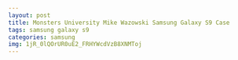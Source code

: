```yaml
---
layout: post
title: Monsters University Mike Wazowski Samsung Galaxy S9 Case
tags: samsung galaxy s9
categories: samsung
img: 1jR_0lQOrUR0uE2_FRHYWcdVzB8XNMToj
---
```

